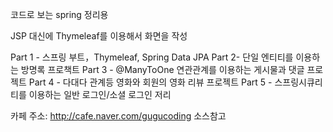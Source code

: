 코드로 보는 spring 정리용

JSP 대신에 Thymeleaf를 이용해서 화면을 작성

Part 1 - 스프링 부트，Thymeleaf, Spring Data JPA
Part 2- 단일 엔티티를 이용하는 방명록 프로책트
Part 3 - @ManyToOne 연관관계를 이용하는 게시물과 댓글 프로젝트
Part 4 - 다대다 관계등 영화와 회원의 영화 리뷰 프로젝트
Part 5 - 스프링시큐리티를 이용하는 일반 로그인/소셜 로그인 저리

카페 주소: http://cafe.naver.com/gugucoding 소스참고
